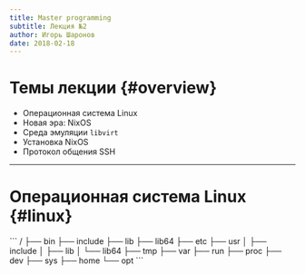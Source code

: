 ```yaml
---
title: Master programming
subtitle: Лекция №2
author: Игорь Шаронов
date: 2018-02-18
---
```


# Темы лекции {#overview}

* Операционная система Linux
* Новая эра: NixOS
* Среда эмуляции `libvirt`
* Установка NixOS
* Протокол общения SSH

---

# Операционная система Linux {#linux}

<div class='column' style='float:left'>
```
/
├── bin
├── include
├── lib
├── lib64
├── etc
├── usr
│   ├── include
│   ├── lib
│   └── lib64
├── tmp
├── var
├── run
├── proc
├── dev
├── sys
├── home
└── opt
```
</div>

<div class='column'>
* Истинная среда для программирования
* Пакетный менеджер (apt, yum, portage, aur, ...)
* Системные демоны --- `systemd`
* Большой выбор библиотек
* Поддержка многих языков программирования
* Переменные окружения (`PATH`, `USER`, ...)
* Статические и динамические библиотеки
</div>

---

# Новая эра: NixOS {#nixos-overview}

* Сайт сообщества [nixos.org](https://nixos.org)
* Пакетный менеджер --- конфигурационный скрипт `/etc/nixos/configuration.nix`
* Используется функциональный язык `nix-expression`
* Поддерживает как сборку из исходников, так и установку бинарных пакетов
* Любые бинарные пакеты поддерживаются: deb, rpm, tar.gz, ...
* **Изолированные окружения**

---

# libvirt {#libvirt}

* Библиотека для эмуляции
* Поддерживаются виртуальные машины: VirtualBox, VMware, qemu, ...
* Пользовательские интерфейсы: virsh, virt-manager
* По настройке не отличается от других VM

---

## Установка NixOS {#nixos-setup}

* Образ для установки на странице [https://nixos.org/nixos/download.html](https://nixos.org/nixos/download.html)
* Следует выбирать Minimal installation 64-bit
* Конфигурационные файлы:

    ```
    $ git clone git@github.com:cvlabmiet/nixos-config.git
    ```

## Конфигурация виртуальной машины {#nixos-configuration}

* Name: nixos
* 2 ядра с топологией реального процессора
* 1ГиБ ОЗУ
* Тип сетевой карты: Usermode networking
* 10ГиБ внешнего диска
* Shared filesystem для доступа внутри виртуалки:
    * mode: passthroug
    * source path: /home/$USER
    * target path: shared (readonly)

## Разбиение диска {#nixos-gptdisk}

Таблица GPT
```
[root@nixos:~]# gdisk /dev/sda
GPT fdisk (gdisk) version 1.0.1

Partition table scan:
  MBR: not present
  BSD: not present
  APM: not present
  GPT: not present

Creating new GPT entries.

Command (? for help): p
Disk /dev/sda: 20971520 sectors, 10.0 GiB
Logical sector size: 512 bytes
Disk identifier (GUID): F7108B11-6D52-425D-B7AD-FA3715663728
Partition table holds up to 128 entries
First usable sector is 34, last usable sector is 20971486
Partitions will be aligned on 2048-sector boundaries
Total free space is 20971453 sectors (10.0 GiB)

Number  Start (sector)    End (sector)  Size       Code  Name

Command (? for help): o
This option deletes all partitions and creates a new protective MBR.
Proceed? (Y/N): Y

Command (? for help): n
Partition number (1-128, default 1):
First sector (34-20971486, default = 2048) or {+-}size{KMGTP}:
Last sector (2048-20971486, default = 20971486) or {+-}size{KMGTP}: +100M
Current type is 'Linux filesystem'
Hex code or GUID (L to show codes, Enter = 8300):
Changed type of partition to 'Linux filesystem'

Command (? for help): n
Partition number (2-128, default 2):
First sector (34-20971486, default = 206848) or {+-}size{KMGTP}:
Last sector (206848-20971486, default = 20971486) or {+-}size{KMGTP}: +7G
Current type is 'Linux filesystem'
Hex code or GUID (L to show codes, Enter = 8300):
Changed type of partition to 'Linux filesystem'

Command (? for help): n
Partition number (3-128, default 3):
First sector (34-20971486, default = 14886912) or {+-}size{KMGTP}:
Last sector (14886912-20971486, default = 20971486) or {+-}size{KMGTP}: +1900M
Current type is 'Linux filesystem'
Hex code or GUID (L to show codes, Enter = 8300):
Changed type of partition to 'Linux filesystem'

Command (? for help): n
Partition number (4-128, default 4):
First sector (34-20971486, default = 18778112) or {+-}size{KMGTP}:
Last sector (18778112-20971486, default = 20971486) or {+-}size{KMGTP}:
Current type is 'Linux filesystem'
Hex code or GUID (L to show codes, Enter = 8300): 8200
Changed type of partition to 'Linux swap'

Command (? for help): n
Partition number (5-128, default 5):
First sector (34-2047, default = 34) or {+-}size{KMGTP}:
Last sector (34-2047, default = 2047) or {+-}size{KMGTP}:
Current type is 'Linux filesystem'
Hex code or GUID (L to show codes, Enter = 8300): L
0700 Microsoft basic data  0c01 Microsoft reserved    2700 Windows RE          
3000 ONIE boot             3001 ONIE config           3900 Plan 9              
4100 PowerPC PReP boot     4200 Windows LDM data      4201 Windows LDM metadata
4202 Windows Storage Spac  7501 IBM GPFS              7f00 ChromeOS kernel     
7f01 ChromeOS root         7f02 ChromeOS reserved     8200 Linux swap          
8300 Linux filesystem      8301 Linux reserved        8302 Linux /home         
8303 Linux x86 root (/)    8304 Linux x86-64 root (/  8305 Linux ARM64 root (/)
8306 Linux /srv            8307 Linux ARM32 root (/)  8400 Intel Rapid Start   
8e00 Linux LVM             a500 FreeBSD disklabel     a501 FreeBSD boot        
a502 FreeBSD swap          a503 FreeBSD UFS           a504 FreeBSD ZFS         
a505 FreeBSD Vinum/RAID    a580 Midnight BSD data     a581 Midnight BSD boot   
a582 Midnight BSD swap     a583 Midnight BSD UFS      a584 Midnight BSD ZFS    
a585 Midnight BSD Vinum    a600 OpenBSD disklabel     a800 Apple UFS           
a901 NetBSD swap           a902 NetBSD FFS            a903 NetBSD LFS          
a904 NetBSD concatenated   a905 NetBSD encrypted      a906 NetBSD RAID         
ab00 Recovery HD           af00 Apple HFS/HFS+        af01 Apple RAID          
af02 Apple RAID offline    af03 Apple label           af04 AppleTV recovery    
af05 Apple Core Storage    bc00 Acronis Secure Zone   be00 Solaris boot        
bf00 Solaris root          bf01 Solaris /usr & Mac Z  bf02 Solaris swap        
bf03 Solaris backup        bf04 Solaris /var          bf05 Solaris /home       
bf06 Solaris alternate se  bf07 Solaris Reserved 1    bf08 Solaris Reserved 2  
Press the <Enter> key to see more codes: 
bf09 Solaris Reserved 3    bf0a Solaris Reserved 4    bf0b Solaris Reserved 5  
c001 HP-UX data            c002 HP-UX service         ea00 Freedesktop $BOOT   
eb00 Haiku BFS             ed00 Sony system partitio  ed01 Lenovo system partit
ef00 EFI System            ef01 MBR partition scheme  ef02 BIOS boot partition 
f800 Ceph OSD              f801 Ceph dm-crypt OSD     f802 Ceph journal        
f803 Ceph dm-crypt journa  f804 Ceph disk in creatio  f805 Ceph dm-crypt disk i
fb00 VMWare VMFS           fb01 VMWare reserved       fc00 VMWare kcore crash p
fd00 Linux RAID            
Hex code or GUID (L to show codes, Enter = 8300): ef02
Changed type of partition to 'BIOS boot partition'

Command (? for help): p
Disk /dev/sda: 20971520 sectors, 10.0 GiB
Logical sector size: 512 bytes
Disk identifier (GUID): A658572D-4D21-4860-A6E3-3D7245B049AF
Partition table holds up to 128 entries
First usable sector is 34, last usable sector is 20971486
Partitions will be aligned on 2-sector boundaries
Total free space is 0 sectors (0 bytes)

Number  Start (sector)    End (sector)  Size       Code  Name
   1            2048          206847   100.0 MiB   8300  Linux filesystem
   2          206848        14886911   7.0 GiB     8300  Linux filesystem
   3        14886912        18778111   1.9 GiB     8300  Linux filesystem
   4        18778112        20971486   1.0 GiB     8200  Linux swap
   5              34            2047   1007.0 KiB  EF02  BIOS boot partition

Command (? for help): w

Final checks complete. About to write GPT data. THIS WILL OVERWRITE EXISTING
PARTITIONS!!

Do you want to proceed? (Y/N): Y
OK; writing new GUID partition table (GPT) to /dev/sda.
The operation has completed successfully.

[root@nixos:~]#
```

## Настройка файловой системы {#nixos-filesystem}

```
[root@nixos:~]# gdisk -l /dev/sda
GPT fdisk (gdisk) version 1.0.1

Partition table scan:
  MBR: protective
  BSD: not present
  APM: not present
  GPT: present

Found valid GPT with protective MBR; using GPT.
Disk /dev/sda: 20971520 sectors, 10.0 GiB
Logical sector size: 512 bytes
Disk identifier (GUID): A658572D-4D21-4860-A6E3-3D7245B049AF
Partition table holds up to 128 entries
First usable sector is 34, last usable sector is 20971486
Partitions will be aligned on 2-sector boundaries
Total free space is 0 sectors (0 bytes)

Number  Start (sector)    End (sector)  Size       Code  Name
   1            2048          206847   100.0 MiB   8300  Linux filesystem
   2          206848        14886911   7.0 GiB     8300  Linux filesystem
   3        14886912        18778111   1.9 GiB     8300  Linux filesystem
   4        18778112        20971486   1.0 GiB     8200  Linux swap
   5              34            2047   1007.0 KiB  EF02  BIOS boot partition

[root@nixos:~]# mkfs.ext4 -L boot /dev/sda1
[root@nixos:~]# mkfs.ext4 -L root /dev/sda2
[root@nixos:~]# mkfs.ext4 -L home /dev/sda3
[root@nixos:~]# mkswap -L swap /dev/sda4
[root@nixos:~]# swapon /dev/sda4
[root@nixos:~]# free -h
              total        used        free      shared  buff/cache   available
Mem:           997M         64M        638M         18M        295M        779M
Swap:          1.0G          0B        1.0G

[root@nixos:~]# mkdir /shared
[root@nixos:~]# mount -t 9p shared /shared
[root@nixos:~]# ls /shared/nixos-config
core-packages.nix     gcc-packages.nix
default-settings.nix  libvirt-configuration.nix
```

## Установка {#nixos-install}

```sh
[root@nixos:~]# mount /dev/disk/by-label/root /mnt/
[root@nixos:~]# mkdir /mnt/{boot,home,shared}
[root@nixos:~]# mount /dev/disk/by-label/boot /mnt/boot
[root@nixos:~]# mount /dev/disk/by-label/home /mnt/home
[root@nixos:~]# nixos-generate-config --root /mnt/
writing /mnt/etc/nixos/hardware-configuration.nix...
writing /mnt/etc/nixos/configuration.nix...

<???>

[root@nixos:~]# cat /mnt/etc/nixos/configuration.nix
{ config, pkgs, ... }:

{
  imports =
    [ # Include the results of the hardware scan.
      ./hardware-configuration.nix
      /shared/nixos-config/libvirt-configuration.nix
    ];
}

[root@nixos:~]# mkdir /mnt/temp-nix
[root@nixos:~]# cp -r /nix/.rw-store/* /mnt/temp-nix/
[root@nixos:~]# mount --rbind /mnt/temp-nix /nix/.rw-store
[root@nixos:~]# df -h
Filesystem      Size  Used Avail Use% Mounted on
devtmpfs         50M     0   50M   0% /dev
tmpfs           499M     0  499M   0% /dev/shm
tmpfs           250M  3.8M  246M   2% /run
tmpfs           499M  280K  499M   1% /run/wrappers
tmpfs           499M   17M  483M   4% /
/dev/root       335M  335M     0 100% /iso
/dev/loop0      309M  309M     0 100% /nix/.ro-store
tmpfs           2.0G  499M  1.6G  25% /nix/.rw-store
unionfs         2.4G  808M  1.6G  35% /nix/store
tmpfs           499M     0  499M   0% /sys/fs/cgroup
tmpfs           100M     0  100M   0% /run/user/0
/dev/sda2       6.9G   32M  6.5G   1% /mnt
/dev/sda1        93M  1.6M   85M   2% /mnt/boot
/dev/sda3       1.8G  5.6M  1.7G   1% /mnt/home
shared          397G  278G   99G  74% /mnt/shared

[root@nixos:~]# nixos-install
[root@nixos:~]# rm -r /mnt/temp-nix
[root@nixos:~]# poweroff
```

## Установка (продолжение) {#nixos-install-cont}

```
$ virsh edit nixos
```

```diff
--- /tmp/nixos.xml	2018-02-18 12:22:24.753601712 +0300
+++ /dev/fd/63	2018-02-18 12:23:38.123210214 +0300
@@ -1,4 +1,4 @@
-<domain type='kvm'>
+<domain type='kvm' xmlns:qemu='http://libvirt.org/schemas/domain/qemu/1.0'>
   <name>nixos</name>
   <uuid>bd0ab376-6fee-428b-a30c-f1091afbcba6</uuid>
   <memory unit='KiB'>1048576</memory>
@@ -108,4 +108,9 @@
       <address type='pci' domain='0x0000' bus='0x00' slot='0x08' function='0x0'/>
     </memballoon>
   </devices>
+  <qemu:commandline>
+    <qemu:arg value='-redir'/>
+    <qemu:arg value='tcp:2222::22'/>
+  </qemu:commandline>
 </domain>
+
```

## SSH {#ssh}

<div class='column' style='float:left'>
* Secure SHell --- удалённая безопасная оболочка
* Ничем не отличается от shell
* Позволяет создавать туннели:

    ```
    work -> router -> home
    ```
* Генерация личного ключа `ssh-keygen`
</div>

<div class='column'>
```
$ tree ~/.ssh/
/home/igor/.ssh/
├── authorized_keys
├── config
├── id_rsa
├── id_rsa.pub
└── known_hosts

0 directories, 4 files
```
</div>

## Установка алиасов в SSH {#ssh-alias}

```
$ ssh -p 2222 guest@localhost
<Ctrl-D>
$ cat ~/.ssh/config
Host nixos
    User guest
    Hostname localhost
    Port 2222
<Ctrl-D>
$ ssh nixos
```

---

## Проверка работоспособности окружения {#nixos-check}

```
$ virsh start nixos
$ ssh nixos 'mkdir ~/.ssh/'
$ scp /home/igor/.ssh/id_rsa.pub nixos:~/.ssh/authorized_keys
$ ssh nixos
[guest@nixos:~]$ pkg-config --cflags --libs fuse3
-I/nix/store/r6fjssaw0ppzfd106wmjc2rlkkxyfvig-fuse-3.2.0/include/fuse3 \
-L/nix/store/r6fjssaw0ppzfd106wmjc2rlkkxyfvig-fuse-3.2.0/lib -lfuse3 -lpthread

[guest@nixos:~]$ wget https://raw.githubusercontent.com/libfuse/libfuse/master/example/cuse.c
[guest@nixos:~]$ wget https://raw.githubusercontent.com/libfuse/libfuse/master/example/cuse_client.c
[guest@nixos:~]$ wget https://raw.githubusercontent.com/libfuse/libfuse/master/example/ioctl.h
[guest@nixos:~]$ gcc -o cuse cuse.c `pkg-config --cflags --libs fuse3`
[guest@nixos:~]$ gcc -o client cuse_client.c `pkg-config --cflags --libs fuse3`
[guest@nixos:~]$ ls
client  cuse  cuse.c  cuse_client.c  ioctl.h
[guest@nixos:~]$ sudo ./cuse --name=123
[guest@nixos:~]$ ll /dev/123
crw------- 1 root root 248, 0 Feb 18 22:47 /dev/123
[guest@nixos:~]$ echo hello  | sudo ./client /dev/123 w 6
Writing 6 bytes
transferred 6 bytes (0 -> 6)

[guest@nixos:~]$ sudo ./client /dev/123 r 10
hello
transferred 6 bytes (6 -> 6)

[guest@nixos:~]$ sudo systemctl poweroff
```

---

# Задание {#task}

1. Настроить виртуальное окружение
2. Ответить на вопрос о `hardware-configuration.nix`

